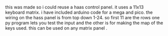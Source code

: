 this was made so i could reuse a haas control panel. it uses a 11x13 keyboard matrix. 
i have included arduino code for a mega and pico. the wiring on the hass panel is from
top down 1-24.   so first 11 are the rows 
one py program lets you test the input and the other is for making the map of the keys used.
this can be used on any matrix panel . 
